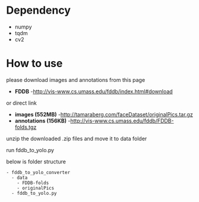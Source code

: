 # Dependency
* numpy
* tqdm
* cv2
  
  
# How to use
please download images and annotations from this page
* **FDDB**
-http://vis-www.cs.umass.edu/fddb/index.html#download

or direct link

* **images (552MB)**
-http://tamaraberg.com/faceDataset/originalPics.tar.gz
* **annotations (156KB)**
-http://vis-www.cs.umass.edu/fddb/FDDB-folds.tgz 

unzip the downloaded .zip files and move it to data folder

run fddb_to_yolo.py


below is folder structure

```
- fddb_to_yolo_converter
  - data
    - FDDB-folds
    - originalPics
  - fddb_to_yolo.py
``` 